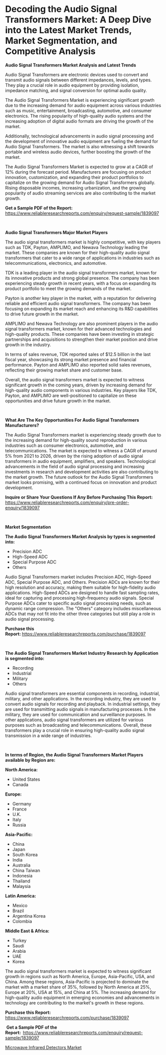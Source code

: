 <p><h1>Decoding the Audio Signal Transformers Market: A Deep Dive into the Latest Market Trends, Market Segmentation, and Competitive Analysis</h1></p><p><strong>Audio Signal Transformers Market Analysis and Latest Trends</strong></p>
<p><p>Audio Signal Transformers are electronic devices used to convert and transmit audio signals between different impedances, levels, and types. They play a crucial role in audio equipment by providing isolation, impedance matching, and signal conversion for optimal audio quality.</p><p>The Audio Signal Transformers Market is experiencing significant growth due to the increasing demand for audio equipment across various industries such as music, entertainment, broadcasting, automotive, and consumer electronics. The rising popularity of high-quality audio systems and the increasing adoption of digital audio formats are driving the growth of the market.</p><p>Additionally, technological advancements in audio signal processing and the development of innovative audio equipment are fueling the demand for Audio Signal Transformers. The market is also witnessing a shift towards portable and wireless audio devices, further boosting the growth of the market.</p><p>The Audio Signal Transformers Market is expected to grow at a CAGR of 12% during the forecast period. Manufacturers are focusing on product innovation, customization, and expanding their product portfolios to capitalize on the growing demand for Audio Signal Transformers globally. Rising disposable incomes, increasing urbanization, and the growing popularity of audio streaming services are also contributing to the market growth.</p></p>
<p><strong>Get a Sample PDF of the Report:&nbsp;</strong> <a href="https://www.reliableresearchreports.com/enquiry/request-sample/1839097">https://www.reliableresearchreports.com/enquiry/request-sample/1839097</a></p>
<p>&nbsp;</p>
<p><strong>Audio Signal Transformers Major Market Players</strong></p>
<p><p>The audio signal transformers market is highly competitive, with key players such as TDK, Payton, AMPLIMO, and Newava Technology leading the market. These companies are known for their high-quality audio signal transformers that cater to a wide range of applications in industries such as telecommunications, electronics, and automotive.</p><p>TDK is a leading player in the audio signal transformers market, known for its innovative products and strong global presence. The company has been experiencing steady growth in recent years, with a focus on expanding its product portfolio to meet the growing demands of the market.</p><p>Payton is another key player in the market, with a reputation for delivering reliable and efficient audio signal transformers. The company has been focusing on expanding its market reach and enhancing its R&D capabilities to drive future growth in the market.</p><p>AMPLIMO and Newava Technology are also prominent players in the audio signal transformers market, known for their advanced technologies and high-quality products. These companies have been investing in strategic partnerships and acquisitions to strengthen their market position and drive growth in the industry.</p><p>In terms of sales revenue, TDK reported sales of $12.5 billion in the last fiscal year, showcasing its strong market presence and financial performance. Payton and AMPLIMO also reported solid sales revenues, reflecting their growing market share and customer base.</p><p>Overall, the audio signal transformers market is expected to witness significant growth in the coming years, driven by increasing demand for high-quality audio components in various industries. Key players like TDK, Payton, and AMPLIMO are well-positioned to capitalize on these opportunities and drive future growth in the market.</p></p>
<p>&nbsp;</p>
<p><strong>What Are The Key Opportunities For Audio Signal Transformers Manufacturers?</strong></p>
<p><p>The Audio Signal Transformers market is experiencing steady growth due to the increasing demand for high-quality sound reproduction in various industries such as consumer electronics, automotive, and telecommunications. The market is expected to witness a CAGR of around 5% from 2021 to 2026, driven by the rising adoption of audio signal transformers in audio equipment, amplifiers, and speakers. Technological advancements in the field of audio signal processing and increasing investments in research and development activities are also contributing to the market growth. The future outlook for the Audio Signal Transformers market looks promising, with a continued focus on innovation and product development.</p></p>
<p><strong>Inquire or Share Your Questions If Any Before Purchasing This Report:</strong> <a href="https://www.reliableresearchreports.com/enquiry/pre-order-enquiry/1839097">https://www.reliableresearchreports.com/enquiry/pre-order-enquiry/1839097</a></p>
<p>&nbsp;</p>
<p><strong>Market Segmentation</strong></p>
<p><strong>The Audio Signal Transformers Market Analysis by types is segmented into:</strong></p>
<p><ul><li>Precision ADC</li><li>High-Speed ADC</li><li>Special Purpose ADC</li><li>Others</li></ul></p>
<p><p>Audio Signal Transformers market includes Precision ADC, High-Speed ADC, Special Purpose ADC, and Others. Precision ADCs are known for their high resolution and accuracy, making them suitable for high-fidelity audio applications. High-Speed ADCs are designed to handle fast sampling rates, ideal for capturing and processing high-frequency audio signals. Special Purpose ADCs cater to specific audio signal processing needs, such as dynamic range compression. The "Others" category includes miscellaneous ADCs that may not fit into the other three categories but still play a role in audio signal processing.</p></p>
<p><strong>Purchase this Report:&nbsp;</strong><a href="https://www.reliableresearchreports.com/purchase/1839097">https://www.reliableresearchreports.com/purchase/1839097</a></p>
<p>&nbsp;</p>
<p><strong>The Audio Signal Transformers Market Industry Research by Application is segmented into:</strong></p>
<p><ul><li>Recording</li><li>Industrial</li><li>Military</li><li>Others</li></ul></p>
<p><p>Audio signal transformers are essential components in recording, industrial, military, and other applications. In the recording industry, they are used to convert audio signals for recording and playback. In industrial settings, they are used for transmitting audio signals in manufacturing processes. In the military, they are used for communication and surveillance purposes. In other applications, audio signal transformers are utilized for various purposes such as broadcasting and telecommunications. Overall, these transformers play a crucial role in ensuring high-quality audio signal transmission in a wide range of industries.</p></p>
<p>&nbsp;</p>
<p><strong>In terms of Region, the Audio Signal Transformers Market Players available by Region are:</strong></p>
<p>
    <p> <strong> North America: </strong>
        <ul>
            <li>United States</li>
            <li>Canada</li>
        </ul>
        </p> 
    <p> <strong> Europe: </strong>
        <ul>
            <li>Germany</li>
            <li>France</li>
            <li>U.K.</li>
            <li>Italy</li>
            <li>Russia</li>
        </ul>
        </p> 
    <p> <strong> Asia-Pacific: </strong>
        <ul>
            <li>China</li>
            <li>Japan</li>
            <li>South Korea</li>
            <li>India</li>
            <li>Australia</li>
            <li>China Taiwan</li>
            <li>Indonesia</li>
            <li>Thailand</li>
            <li>Malaysia</li>
        </ul>
        </p> 
    <p> <strong> Latin America: </strong>
        <ul>
            <li>Mexico</li>
            <li>Brazil</li>
            <li>Argentina Korea</li>
            <li>Colombia</li>
        </ul>
        </p> 
    <p> <strong> Middle East & Africa: </strong>
        <ul>
            <li>Turkey</li>
            <li>Saudi</li>
            <li>Arabia</li>
            <li>UAE</li>
            <li>Korea</li>
        </ul>
    </p>
    </p>
<p><p>The audio signal transformers market is expected to witness significant growth in regions such as North America, Europe, Asia-Pacific, USA, and China. Among these regions, Asia-Pacific is projected to dominate the market with a market share of 35%, followed by North America at 25%, Europe at 20%, USA at 15%, and China at 5%. The increasing demand for high-quality audio equipment in emerging economies and advancements in technology are contributing to the market's growth in these regions.</p></p>
<p><strong>Purchase this Report: </strong><a href="https://www.reliableresearchreports.com/purchase/1839097">https://www.reliableresearchreports.com/purchase/1839097</a></p>
<p>&nbsp;<strong>Get a Sample PDF of the Report:&nbsp;&nbsp;</strong><a href="https://www.reliableresearchreports.com/enquiry/request-sample/1839097">https://www.reliableresearchreports.com/enquiry/request-sample/1839097</a></p>
<p><strong></strong></p>
<p><p><a href="https://github.com/RoccoManning/Market-Research-Report-List-4/blob/main/microwave-infrared-detectors-market.md">Microwave Infrared Detectors Market</a></p></p>